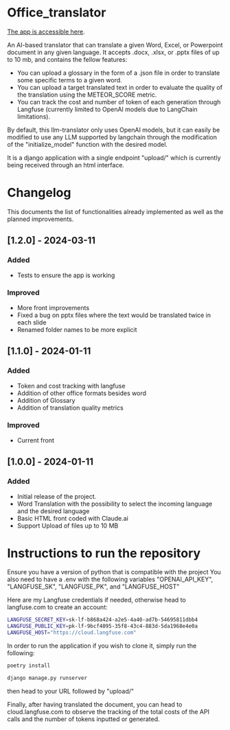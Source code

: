 # Office_translator

[The app is accessible here](https://aitranslator-127d6b3bff17.herokuapp.com/upload/).

An AI-based translator that can translate a given Word, Excel, or Powerpoint document in any given language. 
It accepts .docx, .xlsx, or .pptx files of up to 10 mb, and contains the fellow features:

- You can upload a glossary in the form of a .json file in order to translate some specific terms to a given word.
- You can upload a target translated text in order to evaluate the quality of the translation using the METEOR_SCORE metric.
- You can track the cost and number of token of each generation through Langfuse (currently limited to OpenAI models due to LangChain limitations).

By default, this llm-translator only uses OpenAI models, but it can easily be modified to use any LLM supported by langchain through the modification of the "initialize_model" function with the desired model.

It is a django application with a single endpoint "upload/" which is currently being received through an html interface.

# Changelog

This documents the list of functionalities already implemented as well as the planned improvements.

## [1.2.0] - 2024-03-11

### Added
- Tests to ensure the app is working

### Improved
- More front improvements
- Fixed a bug on pptx files where the text would be translated twice in each slide
- Renamed folder names to be more explicit


## [1.1.0] - 2024-01-11
### Added
- Token and cost tracking with langfuse
- Addition of other office formats besides word
- Addition of Glossary
- Addition of translation quality metrics

### Improved
- Current front


## [1.0.0] - 2024-01-11
### Added
- Initial release of the project.
- Word Translation with the possibility to select the incoming language and the desired language
- Basic HTML front coded with Claude.ai
- Support Upload of files up to 10 MB

# Instructions to run the repository

Ensure you have a version of python that is compatible with the project
You also need to have a .env with the following variables "OPENAI_API_KEY", "LANGFUSE_SK", "LANGFUSE_PK", and "LANGFUSE_HOST"

Here are my Langfuse credentials if needed, otherwise head to langfuse.com to create an account:

```bash
LANGFUSE_SECRET_KEY=sk-lf-b868a424-a2e5-4a40-ad7b-54695811dbb4
LANGFUSE_PUBLIC_KEY=pk-lf-9bcf4095-35f8-43c4-883d-5da1968e4e0a
LANGFUSE_HOST="https://cloud.langfuse.com"
```

In order to run the application if you wish to clone it, simply run the following: 

```bash
poetry install

django manage.py runserver
```

then head to your URL followed by "upload/"

Finally, after having translated the document, you can head to cloud.langfuse.com to observe the tracking of the total costs of the API calls and the number of tokens inputted or generated.